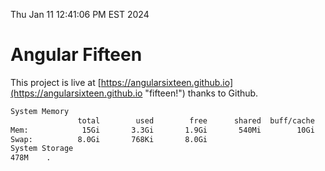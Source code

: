 Thu Jan 11 12:41:06 PM EST 2024

# Angular Fifteen


This project is live at [https://angularsixteen.github.io](https://angularsixteen.github.io "fifteen!") thanks to Github.

```bash
System Memory
               total        used        free      shared  buff/cache   available
Mem:            15Gi       3.3Gi       1.9Gi       540Mi        10Gi        11Gi
Swap:          8.0Gi       768Ki       8.0Gi
System Storage
478M	.
